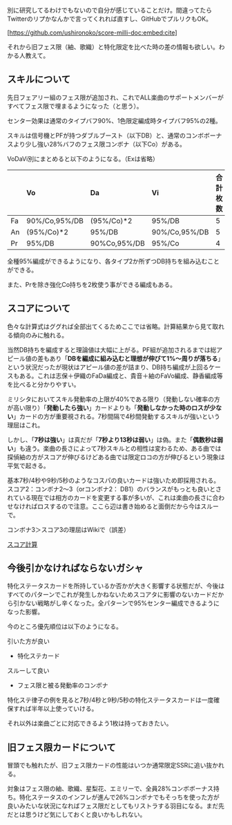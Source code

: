 別に研究してるわけでもないので自分が感じていることだけ。間違ってたらTwitterのリプかなんかで言ってくれれば直すし、GitHubでプルリクもOK。

[https://github.com/ushironoko/score-milli-doc:embed:cite]

それから旧フェス限（紬、歌織）と特化限定を比べた時の差の情報も欲しい。わかる人教えて。

## スキルについて

先日フェアリー組のフェス限が追加され、これでALL楽曲のサポートメンバーがすべてフェス限で埋まるようになった（と思う）。

センター効果は通常のタイプバフ90%、1色限定編成時タイプバフ95%の2種。

スキルは信号機とPFが持つダブルブースト（以下DB）と、通常のコンボボーナスより少し強い28%バフのフェス限コンボナ（以下Co）がある。

VoDaVi別にまとめると以下のようになる。（Exは省略）

|| Vo | Da | Vi |合計枚数|
|:---|:---|:---|:---|:---|
|Fa|90%/Co,95%/DB|(95%/Co)*2|95%/DB| 5|
|An|(95%/Co)*2|95%/DB|90%/Co,95%/DB| 5|
|Pr|95%/DB|90%Co,95%/DB|95%/Co| 4|

全種95%編成ができるようになり、各タイプ2か所ずつDB持ちを組み込むことができる。

また、Prを除き強化Co持ちを2枚使う事ができる編成もある。

## スコアについて

色々な計算式はググれば全部出てくるためここでは省略。計算結果から見て取れる傾向のみに触れる。

当然DB持ちを編成すると理論値は大幅に上がる。PF組が追加されるまでは総アピール値の差もあり「**DBを編成に組み込むと理想が伸びて1%～周りが落ちる**」という状況だったが現状はアピール値の差が詰まり、DB持ち編成が上回るケースもある。これは志保＋伊織のFaDa編成と、貴音＋紬のFaVo編成、静香編成等を比べると分かりやすい。

ミリシタにおいてスキル発動率の上限が40%である限り（発動しない確率の方が高い限り）「**発動したら強い**」カードよりも「**発動しなかった時のロスが少ない**」カードの方が重要視される。7秒間隔で4秒間発動するスキルが強いという理屈はこれ。

しかし、「**7秒は強い**」は真だが「**7秒より13秒は弱い**」は偽。また「**偶数秒は弱い**」も違う。楽曲の長さによって7秒スキルとの相性は変わるため、ある曲では探偵紬の方がスコアが伸びるけどある曲では限定ロコの方が伸びるという現象は平気で起きる。


基本7秒/4秒や9秒/5秒のようなコスパの良いカードは強いため即採用される。スコア2：コンボナ2～3（orコンボナ2： DB1）のバランスがもっとも良いとされている現在では相方のカードを変更する事が多いが、これは楽曲の長さに合わせなければロスするので注意。ここら辺は書き始めると面倒だから今はスルーで。

コンボナ3＞スコア3の理屈はWikiで（誤差）

[スコア計算](https://imasml-theater-wiki.gamerch.com/%E3%82%B9%E3%82%B3%E3%82%A2%E8%A8%88%E7%AE%97)

## 今後引かなければならないガシャ

特化ステータスカードを所持しているか否かが大きく影響する状態だが、今後はすべてのパターンでこれが発生しかねないためスコアタに影響のないカードだから引かない戦略がし辛くなった。全パターンで95%センター編成できるようになった影響。

今のところ優先順位は以下のようになる。

引いた方が良い

- 特化ステカード

スルーして良い

- フェス限と被る発動率のコンボナ

特化ステ律子の例を見ると7秒/4秒と9秒/5秒の特化ステータスカードは一度確保すれば半年以上使っていける。

それ以外は楽曲ごとに対応できるよう1枚は持っておきたい。

## 旧フェス限カードについて

冒頭でも触れたが、旧フェス限カードの性能はいつか通常限定SSRに追い抜かれる。

対象はフェス限の紬、歌織、星梨花、エミリーで、全員28%コンボボーナス持ち。特化ステータスのインフレが進んで26%コンボナでもそっちを使った方が良いみたいな状況になればフェス限だとしてもリストラする羽目になる。まだ先だとは思うけど気にしておくと良いかもしれない。


